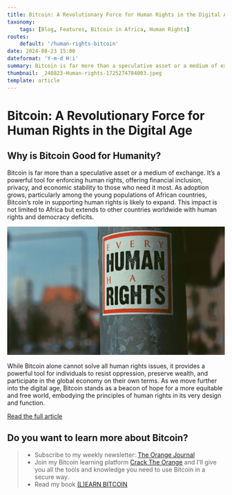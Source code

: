 ```yaml
---
title: Bitcoin: A Revolutionary Force for Human Rights in the Digital Age
taxonomy:
    tags: [Blog, Features, Bitcoin in Africa, Human Rights]
routes:
    default: '/human-rights-bitcoin'
date: 2024-08-23 15:00
dateformat: 'Y-m-d H:i'
summary: Bitcoin is far more than a speculative asset or a medium of exchange. It’s a powerful tool for enforcing human rights, offering financial inclusion, privacy, and economic stability to those who need it most.
thumbnail: _240823-Human-rights-1725274784003.jpeg
template: article
---
```


# Bitcoin: A Revolutionary Force for Human Rights in the Digital Age

## Why is Bitcoin Good for Humanity?

Bitcoin is far more than a speculative asset or a medium of exchange. It’s a powerful tool for enforcing human rights, offering financial inclusion, privacy, and economic stability to those who need it most. As adoption grows, particularly among the young populations of African countries, Bitcoin’s role in supporting human rights is likely to expand. This impact is not limited to Africa but extends to other countries worldwide with human rights and democracy deficits.

![](_240823-Human-rights-1725274784003.jpeg)

While Bitcoin alone cannot solve all human rights issues, it provides a powerful tool for individuals to resist oppression, preserve wealth, and participate in the global economy on their own terms. As we move further into the digital age, Bitcoin stands as a beacon of hope for a more equitable and free world, embodying the principles of human rights in its very design and function.

[Read the full article](https://h17n.com/human-rights/)

## Do you want to learn more about Bitcoin? 

> * Subscribe to my weekly newsletter: [The Orange Journal](https://anita.link/news)
> * Join my Bitcoin learning platform [Crack The Orange](https://cracktheorange.com) and I'll give you all the tools and knowledge you need to use Bitcoin in a secure way.
> * Read my book [(L)EARN BITCOIN](https://learnbitcoin.link/)